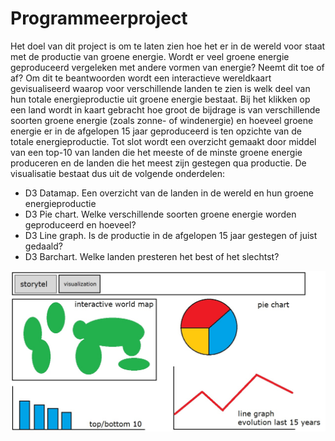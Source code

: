 # Programmeerproject

Het doel van dit project is om te laten zien hoe het er in de wereld voor staat met de productie van groene energie. Wordt er veel groene energie geproduceerd vergeleken met andere vormen van energie? Neemt dit toe of af? Om dit te beantwoorden wordt een interactieve wereldkaart gevisualiseerd waarop voor verschillende landen te zien is welk deel van hun totale energieproductie uit groene energie bestaat. Bij het klikken op een land wordt in kaart gebracht hoe groot de bijdrage is van verschillende soorten groene energie (zoals zonne- of windenergie) en hoeveel groene energie er in de afgelopen 15 jaar geproduceerd is ten opzichte van de totale energieproductie. Tot slot wordt een overzicht gemaakt door middel van een top-10 van landen die het meeste of de minste groene energie produceren en de landen die het meest zijn gestegen qua productie.
De visualisatie bestaat dus uit de volgende onderdelen:
* D3 Datamap. Een overzicht van de landen in de wereld en hun groene energieproductie
* D3 Pie chart. Welke verschillende soorten groene energie worden geproduceerd en hoeveel?
* D3 Line graph. Is de productie in de afgelopen 15 jaar gestegen of juist gedaald?
* D3 Barchart. Welke landen presteren het best of het slechtst?

![](doc/proposal.jpg)

